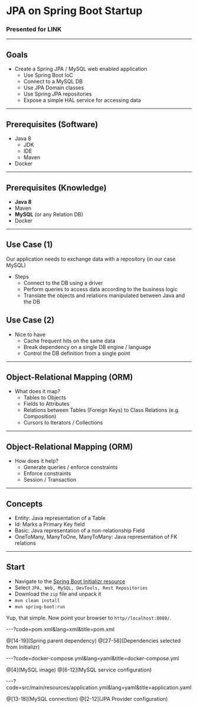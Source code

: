 # JPA on Spring Boot Startup

### Presented for LINK

---

## Goals

- Create a Spring JPA / MySQL web enabled application
    - Use Spring Boot IoC
    - Connect to a MySQL DB
    - Use JPA Domain classes
    - Use Spring JPA repositories
    - Expose a simple HAL service for accessing data

---

## Prerequisites (Software)

- Java 8
    - JDK
    - IDE
    - Maven
- Docker

---

## Prerequisites (Knowledge)

- __Java 8__
- Maven
- __MySQL__ (or any Relation DB)
- Docker

---

## Use Case (1)

Our application needs to exchange data with a repository (in our case MySQL)

- Steps
    - Connect to the DB using a driver
    - Perform queries to access data according to the business logic
    - Translate the objects and relations manipulated between Java and the DB

## Use Case (2)

- Nice to have
    - Cache frequent hits on the same data
    - Break dependency on a single DB engine / language
    - Control the DB definition from a single point

---

## Object-Relational Mapping  (ORM)

- What does it map?
    - Tables to Objects
    - Fields to Attributes
    - Relations between Tables (Foreign Keys) to Class Relations (e.g. Composition)
    - Cursors to Iterators / Collections
    
---

## Object-Relational Mapping  (ORM)

- How does it help?
    - Generate queries / enforce constraints
    - Enforce constraints
    - Session / Transaction

---

## Concepts

- Entity: Java representation of a Table
- Id: Marks a Primary Key field
- Basic: Java representation of a non-relationship Field
- OneToMany, ManyToOne, ManyToMany: Java representation of FK relations

---

## Start

- Navigate to the [Spring Boot Initializr resource](https://start.spring.io/)
- Select `JPA, Web, MySQL, DevTools, Rest Repositories`
- Download the `zip` file and unpack it
- `mvn clean install`
- `mvn spring-boot:run`

Yup, that simple. Now point your browser to `http//localhost:8080/`.

---?code=pom.xml&lang=xml&title=pom.xml

@[14-19](Spring parent dependency)
@[27-56](Dependencies selected from Initializr)

---?code=docker-compose.yml&lang=yaml&title=docker-compose.yml

@[4](MySQL image)
@[6-12](MySQL service configuration)

---?code=src/main/resources/application.yml&lang=yaml&title=application.yaml

@[13-18](MySQL connection)
@[2-12](JPA Provider configuration)

